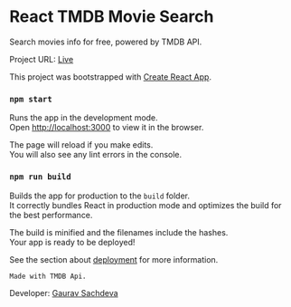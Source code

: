 # React TMDB Movie Search

Search movies info for free, powered by TMDB API.

Project URL: [Live](https://iamarav.github.io/react-tmdb-movie-search)

This project was bootstrapped with [Create React App](https://github.com/facebook/create-react-app).

### `npm start`
Runs the app in the development mode.\
Open [http://localhost:3000](http://localhost:3000) to view it in the browser.

The page will reload if you make edits.\
You will also see any lint errors in the console.

### `npm run build`

Builds the app for production to the `build` folder.\
It correctly bundles React in production mode and optimizes the build for the best performance.

The build is minified and the filenames include the hashes.\
Your app is ready to be deployed!

See the section about [deployment](https://facebook.github.io/create-react-app/docs/deployment) for more information.

```Made with TMDB Api.```

Developer: [Gaurav Sachdeva](https://iamarav.github.io/redirect?to=blog)
